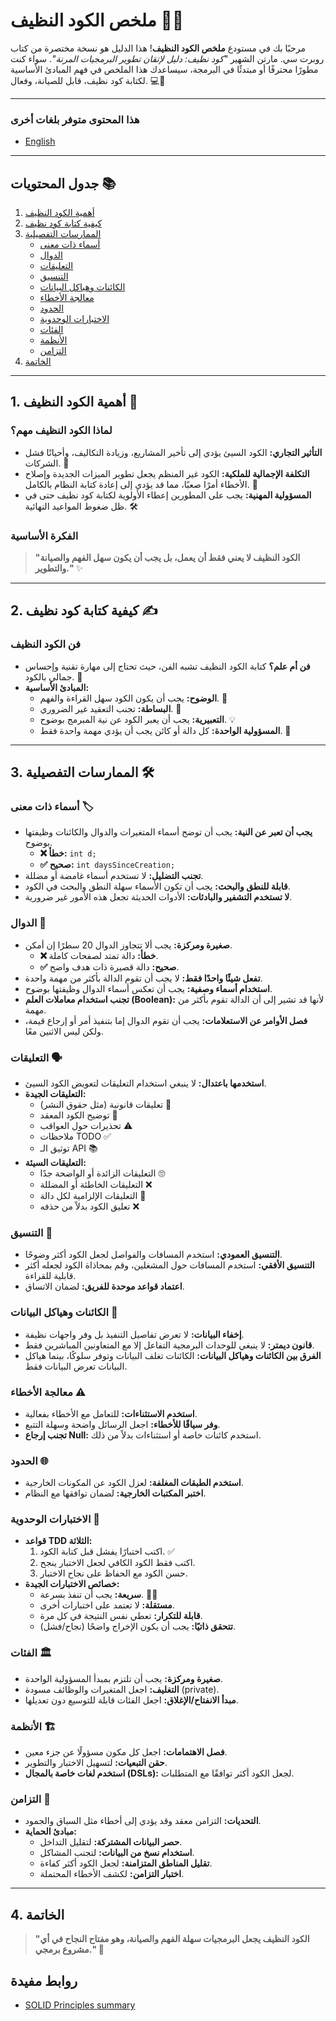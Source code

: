# ملخص الكود النظيف 📖✨

مرحبًا بك في مستودع **ملخص الكود النظيف**! هذا الدليل هو نسخة مختصرة من كتاب روبرت سي. مارتن الشهير *"كود نظيف: دليل لإتقان تطوير البرمجيات المرنة"*. سواء كنت مطورًا محترفًا أو مبتدئًا في البرمجة، سيساعدك هذا الملخص في فهم المبادئ الأساسية لكتابة كود نظيف، قابل للصيانة، وفعال. 💻🚀

---
### هذا المحتوى متوفر بلغات أخرى 

- [English](../README.md)

---

## جدول المحتويات 📚

1. [أهمية الكود النظيف](#1-أهمية-الكود-النظيف)
2. [كيفية كتابة كود نظيف](#2-كيفية-كتابة-كود-نظيف)
3. [الممارسات التفصيلية](#3-الممارسات-التفصيلية)
    - [أسماء ذات معنى](#أسماء-ذات-معنى)
    - [الدوال](#الدوال)
    - [التعليقات](#التعليقات)
    - [التنسيق](#التنسيق)
    - [الكائنات وهياكل البيانات](#الكائنات-وهياكل-البيانات)
    - [معالجة الأخطاء](#معالجة-الأخطاء)
    - [الحدود](#الحدود)
    - [الاختبارات الوحدوية](#الاختبارات-الوحدوية)
    - [الفئات](#الفئات)
    - [الأنظمة](#الأنظمة)
    - [التزامن](#التزامن)
4. [الخاتمة](#4-الخاتمة)

---

## 1. أهمية الكود النظيف 🧹

### لماذا الكود النظيف مهم؟
- **التأثير التجاري:** الكود السيئ يؤدي إلى تأخير المشاريع، وزيادة التكاليف، وأحيانًا فشل الشركات. 🚨
- **التكلفة الإجمالية للملكية:** الكود غير المنظم يجعل تطوير الميزات الجديدة وإصلاح الأخطاء أمرًا صعبًا، مما قد يؤدي إلى إعادة كتابة النظام بالكامل. 💸
- **المسؤولية المهنية:** يجب على المطورين إعطاء الأولوية لكتابة كود نظيف حتى في ظل ضغوط المواعيد النهائية. 🛠️

### الفكرة الأساسية
> **"الكود النظيف لا يعني فقط أن يعمل، بل يجب أن يكون سهل الفهم والصيانة والتطوير."** ✨

---

## 2. كيفية كتابة كود نظيف ✍️

### فن الكود النظيف
- **فن أم علم؟** كتابة الكود النظيف تشبه الفن، حيث تحتاج إلى مهارة تقنية وإحساس جمالي بالكود. 🎨
- **المبادئ الأساسية:**
    - **الوضوح:** يجب أن يكون الكود سهل القراءة والفهم. 📖
    - **البساطة:** تجنب التعقيد غير الضروري. 🧩
    - **التعبيرية:** يجب أن يعبر الكود عن نية المبرمج بوضوح. 💡
    - **المسؤولية الواحدة:** كل دالة أو كائن يجب أن يؤدي مهمة واحدة فقط. 🎯

---

## 3. الممارسات التفصيلية 🛠️

### أسماء ذات معنى 🏷️

- **يجب أن تعبر عن النية:** يجب أن توضح أسماء المتغيرات والدوال والكائنات وظيفتها بوضوح.
    - **❌ خطأ:** `int d;`
    - **✅ صحيح:** `int daysSinceCreation;`
- **تجنب التضليل:** لا تستخدم أسماء غامضة أو مضللة.
- **قابلة للنطق والبحث:** يجب أن تكون الأسماء سهلة النطق والبحث في الكود.
- **لا تستخدم التشفير والبادئات:** الأدوات الحديثة تجعل هذه الأمور غير ضرورية.

### الدوال 🔄

- **صغيرة ومركزة:** يجب ألا تتجاوز الدوال 20 سطرًا إن أمكن.
    - **❌ خطأ:** دالة تمتد لصفحات كاملة.
    - **✅ صحيح:** دالة قصيرة ذات هدف واضح.
- **تفعل شيئًا واحدًا فقط:** لا يجب أن تقوم الدالة بأكثر من مهمة واحدة.
- **استخدام أسماء وصفية:** يجب أن تعكس أسماء الدوال وظيفتها بوضوح.
- **تجنب استخدام معاملات العلم (Boolean):** لأنها قد تشير إلى أن الدالة تقوم بأكثر من مهمة.
- **فصل الأوامر عن الاستعلامات:** يجب أن تقوم الدوال إما بتنفيذ أمر أو إرجاع قيمة، ولكن ليس الاثنين معًا.

### التعليقات 🗣️

- **استخدمها باعتدال:** لا ينبغي استخدام التعليقات لتعويض الكود السيئ.
- **التعليقات الجيدة:**
    - تعليقات قانونية (مثل حقوق النشر) 📜
    - توضيح الكود المعقد 🧐
    - تحذيرات حول العواقب ⚠️
    - ملاحظات TODO ✅
    - توثيق الـ API 📚
- **التعليقات السيئة:**
    - التعليقات الزائدة أو الواضحة جدًا 🙄
    - التعليقات الخاطئة أو المضللة ❌
    - التعليقات الإلزامية لكل دالة 🚫
    - تعليق الكود بدلاً من حذفه ❌

### التنسيق 🎨

- **التنسيق العمودي:** استخدم المسافات والفواصل لجعل الكود أكثر وضوحًا.
- **التنسيق الأفقي:** استخدم المسافات حول المشغلين، وقم بمحاذاة الكود لجعله أكثر قابلية للقراءة.
- **اعتماد قواعد موحدة للفريق:** لضمان الاتساق.

### الكائنات وهياكل البيانات 🧱

- **إخفاء البيانات:** لا تعرض تفاصيل التنفيذ بل وفر واجهات نظيفة.
- **قانون ديمتر:** لا ينبغي للوحدات البرمجية التفاعل إلا مع المتعاونين المباشرين فقط.
- **الفرق بين الكائنات وهياكل البيانات:** الكائنات تغلف البيانات وتوفر سلوكًا، بينما هياكل البيانات تعرض البيانات فقط.

### معالجة الأخطاء ⚠️

- **استخدم الاستثناءات:** للتعامل مع الأخطاء بفعالية.
- **وفر سياقًا للأخطاء:** اجعل الرسائل واضحة وسهلة التتبع.
- **تجنب إرجاع Null:** استخدم كائنات خاصة أو استثناءات بدلاً من ذلك.

### الحدود 🌐

- **استخدم الطبقات المغلفة:** لعزل الكود عن المكونات الخارجية.
- **اختبر المكتبات الخارجية:** لضمان توافقها مع النظام.

### الاختبارات الوحدوية 🧪

- **قواعد TDD الثلاثة:**
    1. اكتب اختبارًا يفشل قبل كتابة الكود. ✅
    2. اكتب فقط الكود الكافي لجعل الاختبار ينجح.
    3. حسن الكود مع الحفاظ على نجاح الاختبار.
- **خصائص الاختبارات الجيدة:**
    - **سريعة:** يجب أن تنفذ بسرعة. 🏃‍♂️
    - **مستقلة:** لا تعتمد على اختبارات أخرى.
    - **قابلة للتكرار:** تعطي نفس النتيجة في كل مرة.
    - **تتحقق ذاتيًا:** يجب أن يكون الإخراج واضحًا (نجاح/فشل).

### الفئات 🏛️

- **صغيرة ومركزة:** يجب أن تلتزم بمبدأ المسؤولية الواحدة.
- **التغليف:** اجعل المتغيرات والوظائف مسودة (private).
- **مبدأ الانفتاح/الإغلاق:** اجعل الفئات قابلة للتوسيع دون تعديلها.

### الأنظمة 🏗️

- **فصل الاهتمامات:** اجعل كل مكون مسؤولًا عن جزء معين.
- **حقن التبعيات:** لتسهيل الاختبار والتطوير.
- **استخدم لغات خاصة بالمجال (DSLs):** لجعل الكود أكثر توافقًا مع المتطلبات.

### التزامن 🧵

- **التحديات:** التزامن معقد وقد يؤدي إلى أخطاء مثل السباق والجمود.
- **مبادئ الحماية:**
    - **حصر البيانات المشتركة:** لتقليل التداخل.
    - **استخدام نسخ من البيانات:** لتجنب المشاكل.
    - **تقليل المناطق المتزامنة:** لجعل الكود أكثر كفاءة.
    - **اختبار التزامن:** لكشف الأخطاء المحتملة.

---

## 4. الخاتمة

> **"الكود النظيف يجعل البرمجيات سهلة الفهم والصيانة، وهو مفتاح النجاح في أي مشروع برمجي."** 🚀

## روابط مفيدة

- [SOLID Principles summary](https://github.com/omaralalwi/solid-principles-summary)
